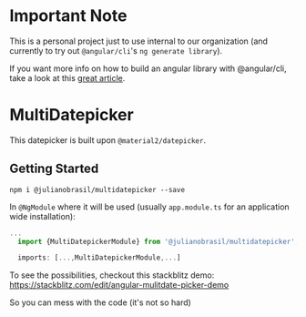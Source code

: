 # Important Note

This is a personal project just to use internal to our organization (and currently to try out
`@angular/cli`'s `ng generate library`).

If you want more info on how to build an angular library with @angular/cli, take a look at this [great
article](https://medium.com/@tomsu/how-to-build-a-library-for-angular-apps-4f9b38b0ed11).

# MultiDatepicker

This datepicker is built upon `@material2/datepicker`.

## Getting Started

`npm i @julianobrasil/multidatepicker --save`

In `@NgModule` where it will be used (usually `app.module.ts` for an application wide installation):

```ts
...
  import {MultiDatepickerModule} from '@julianobrasil/multidatepicker';

  imports: [...,MultiDatepickerModule,...]
```

To see the possibilities, checkout this stackblitz demo: https://stackblitz.com/edit/angular-mulitdate-picker-demo

So you can mess with the code (it's not so hard)
